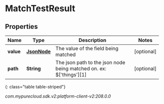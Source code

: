 # MatchTestResult


## Properties

| Name | Type | Description | Notes |
| ------------ | ------------- | ------------- | ------------- |
| **value** | [**JsonNode**](JsonNode) | The value of the field being matched |  [optional] |
| **path** | **String** | The json path to the json node being matched on. ex: $['things'][1] |  [optional] |
{: class="table table-striped"}




_com.mypurecloud.sdk.v2:platform-client-v2:208.0.0_
